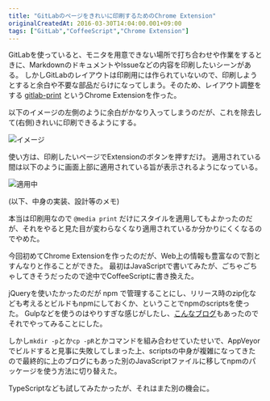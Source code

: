 ```yaml
---
title: "GitLabのページをきれいに印刷するためのChrome Extension"
originalCreatedAt: 2016-03-30T14:04:00.001+09:00
tags: ["GitLab","CoffeeScript","Chrome Extension"]
---
```

GitLabを使っていると、モニタを用意できない場所で打ち合わせや作業をするときに、MarkdownのドキュメントやIssueなどの内容を印刷したいシーンがある。
しかしGitLabのレイアウトは印刷用には作られていないので、印刷しようとすると余白や不要な部品だらけになってしまう。そのため、レイアウト調整をする [gitlab-print](https://github.com/ksoichiro/gitlab-print) というChrome Extensionを作った。

以下のイメージの左側のように余白がかなり入ってしまうのだが、これを除去して(右側)きれいに印刷できるようにする。

![イメージ](https://lh3.googleusercontent.com/-IygQDuaLuLo/VvtY_psv0rI/AAAAAAAAQSo/xrl44WgtyDAgPcuz5xjPiEjtuoyEgxYpA/s600/screenshot.png "screenshot.png")

<!--more-->

使い方は、印刷したいページでExtensionのボタンを押すだけ。
適用されている間は以下のように画面上部に適用されている旨が表示されるようになっている。

![適用中](https://lh3.googleusercontent.com/-Dc9VlO_q96k/VvtZi0ECywI/AAAAAAAAQS4/iJJqT_kaVVc85jweTCcjw-4z1SeODEm0w/s600/screenshot2.png "screenshot2.png")

(以下、中身の実装、設計等のメモ)

本当は印刷用なので `@media print` だけにスタイルを適用してもよかったのだが、それをやると見た目が変わらなくなり適用されているか分かりにくくなるのでやめた。

今回初めてChrome Extensionを作ったのだが、Web上の情報も豊富なので割とすんなりと作ることができた。
最初はJavaScriptで書いてみたが、ごちゃごちゃしてきそうだったので途中でCoffeeScriptに書き換えた。

jQueryを使いたかったのだが npm で管理することにし、リリース時のzip化なども考えるとビルドもnpmにしておくか、ということでnpmのscriptsを使った。
Gulpなどを使うのはやりすぎな感じがしたし、[こんなブログ](https://medium.freecodecamp.com/why-i-left-gulp-and-grunt-for-npm-scripts-3d6853dd22b8#.b2fqnm2pf)もあったのでそれでやってみることにした。

しかし`mkdir -p`とか`cp -pR`とかコマンドを組み合わせていたせいで、AppVeyorでビルドすると見事に失敗してしまった上、scriptsの中身が複雑になってきたので最終的に上のブログにもあった別のJavaScriptファイルに移してnpmのパッケージを使う方法に切り替えた。

TypeScriptなども試してみたかったが、それはまた別の機会に。
